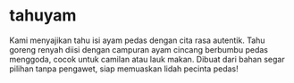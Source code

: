 # tahuyam
Kami menyajikan tahu isi ayam pedas dengan cita rasa autentik. Tahu goreng renyah diisi dengan campuran ayam cincang berbumbu pedas menggoda, cocok untuk camilan atau lauk makan. Dibuat dari bahan segar pilihan tanpa pengawet, siap memuaskan lidah pecinta pedas!
